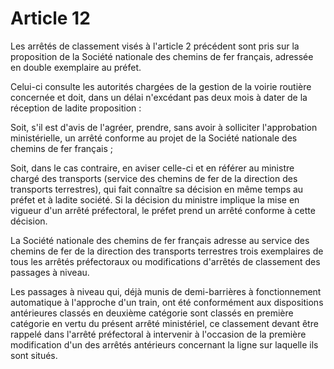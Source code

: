 # Article 12

Les arrêtés de classement visés à l'article 2 précédent sont pris sur la proposition de la Société nationale des chemins de fer français, adressée en double exemplaire au préfet.

Celui-ci consulte les autorités chargées de la gestion de la voirie routière concernée et doit, dans un délai n'excédant pas deux mois à dater de la réception de ladite proposition :

Soit, s'il est d'avis de l'agréer, prendre, sans avoir à solliciter l'approbation ministérielle, un arrêté conforme au projet de la Société nationale des chemins de fer français ;

Soit, dans le cas contraire, en aviser celle-ci et en référer au ministre chargé des transports (service des chemins de fer de la direction des transports terrestres), qui fait connaître sa décision en même temps au préfet et à ladite société. Si la décision du ministre implique la mise en vigueur d'un arrêté préfectoral, le préfet prend un arrêté conforme à cette décision.

La Société nationale des chemins de fer français adresse au service des chemins de fer de la direction des transports terrestres trois exemplaires de tous les arrêtés préfectoraux ou modifications d'arrêtés de classement des passages à niveau.

Les passages à niveau qui, déjà munis de demi-barrières à fonctionnement automatique à l'approche d'un train, ont été conformément aux dispositions antérieures classés en deuxième catégorie sont classés en première catégorie en vertu du présent arrêté ministériel, ce classement devant être rappelé dans l'arrêté préfectoral à intervenir à l'occasion de la première modification d'un des arrêtés antérieurs concernant la ligne sur laquelle ils sont situés.
